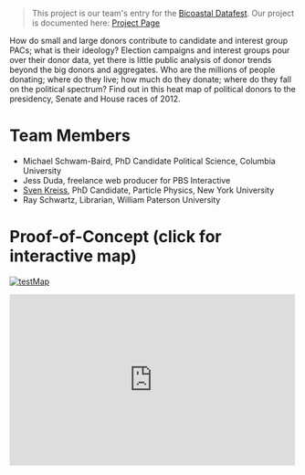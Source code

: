 > This project is our team's entry for the [Bicoastal Datafest](http://www.bdatafest.computationalreporting.com).
> Our project is documented here: [Project Page](http://www.bdatafest.computationalreporting.com/distribitionpacs)

How do small and large donors contribute to candidate and interest group PACs; what is their ideology? Election campaigns and interest groups pour over their donor data, yet there is little public analysis of donor trends beyond the big donors and aggregates. Who are the millions of people donating; where do they live; how much do they donate; where do they fall on the political spectrum?  Find out in this heat map of political donors to the presidency, Senate and House races of 2012. 


# Team Members

* Michael Schwam-Baird, PhD Candidate Political Science, Columbia University 
* Jess Duda, freelance web producer for PBS Interactive
* [Sven Kreiss](http://www.svenkreiss.com), PhD Candidate, Particle Physics, New York University
* Ray Schwartz, Librarian, William Paterson University


# Proof-of-Concept (click for interactive map)

[![testMap](http://a.tiles.mapbox.com/v3/svenkreiss.test/-99.76,39.91000000000001,3/640x480.png)](http://tiles.mapbox.com/svenkreiss/map/test)<br />
<iframe width='500' height='300' frameBorder='0' src='http://a.tiles.mapbox.com/v3/svenkreiss.test.html#3/39.9097/-99.7559'></iframe>
